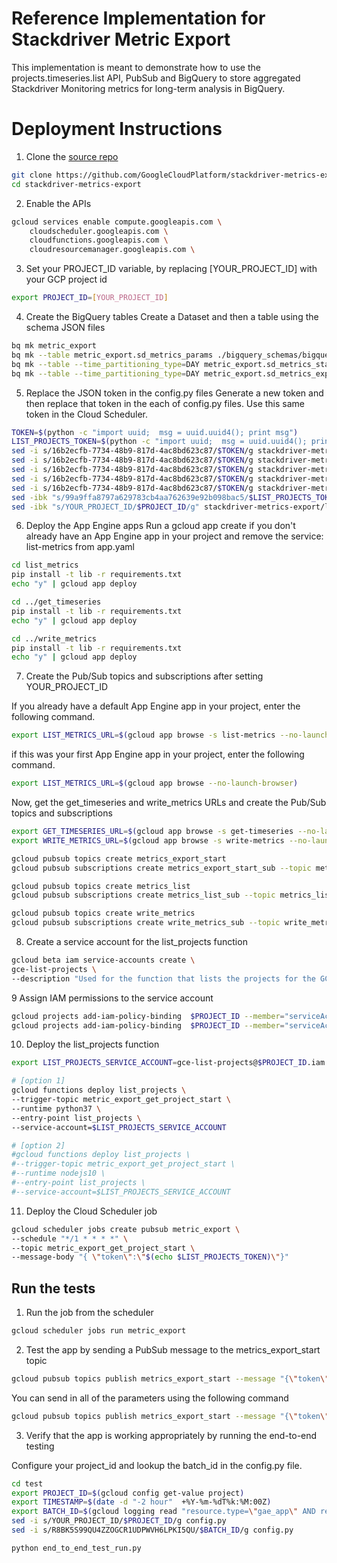 # Reference Implementation for Stackdriver Metric Export
This implementation is meant to demonstrate how to use the projects.timeseries.list API, PubSub and BigQuery to store aggregated Stackdriver Monitoring 
metrics for long-term analysis in BigQuery.

# Deployment Instructions
1. Clone the [source repo]()
```sh
git clone https://github.com/GoogleCloudPlatform/stackdriver-metrics-export
cd stackdriver-metrics-export
```
2. Enable the APIs
```sh
gcloud services enable compute.googleapis.com \
    cloudscheduler.googleapis.com \
    cloudfunctions.googleapis.com \
    cloudresourcemanager.googleapis.com \
```
3. Set your PROJECT_ID variable, by replacing [YOUR_PROJECT_ID] with your GCP project id
```sh
export PROJECT_ID=[YOUR_PROJECT_ID]
```

4. Create the BigQuery tables
Create a Dataset and then a table using the schema JSON files
```sh
bq mk metric_export
bq mk --table metric_export.sd_metrics_params ./bigquery_schemas/bigquery_schema_params_table.json
bq mk --table --time_partitioning_type=DAY metric_export.sd_metrics_stats ./bigquery_schemas/bigquery_schema_stats_table.json
bq mk --table --time_partitioning_type=DAY metric_export.sd_metrics_export_fin ./bigquery_schemas/bigquery_schema.json
```

5. Replace the JSON token in the config.py files
Generate a new token and then replace that token in the each of config.py files. Use this same token in the Cloud Scheduler.
```sh
TOKEN=$(python -c "import uuid;  msg = uuid.uuid4(); print msg")
LIST_PROJECTS_TOKEN=$(python -c "import uuid;  msg = uuid.uuid4(); print msg")
sed -i s/16b2ecfb-7734-48b9-817d-4ac8bd623c87/$TOKEN/g stackdriver-metrics-export/list_metrics/config.py
sed -i s/16b2ecfb-7734-48b9-817d-4ac8bd623c87/$TOKEN/g stackdriver-metrics-export/get_timeseries/config.py
sed -i s/16b2ecfb-7734-48b9-817d-4ac8bd623c87/$TOKEN/g stackdriver-metrics-export/write_metrics/config.py
sed -i s/16b2ecfb-7734-48b9-817d-4ac8bd623c87/$TOKEN/g stackdriver-metrics-export/list_projects/config.json
sed -i s/16b2ecfb-7734-48b9-817d-4ac8bd623c87/$TOKEN/g stackdriver-metrics-export/list_projects/config.json
sed -ibk "s/99a9ffa8797a629783cb4aa762639e92b098bac5/$LIST_PROJECTS_TOKEN/g" stackdriver-metrics-export/list_projects/config.json
sed -ibk "s/YOUR_PROJECT_ID/$PROJECT_ID/g" stackdriver-metrics-export/list_projects/config.json
```

6. Deploy the App Engine apps
Run a gcloud app create if you don't already have an App Engine app in your project and remove the service: list-metrics from app.yaml

```sh
cd list_metrics
pip install -t lib -r requirements.txt
echo "y" | gcloud app deploy

cd ../get_timeseries
pip install -t lib -r requirements.txt
echo "y" | gcloud app deploy

cd ../write_metrics
pip install -t lib -r requirements.txt
echo "y" | gcloud app deploy
```


7. Create the Pub/Sub topics and subscriptions after setting YOUR_PROJECT_ID

If you already have a default App Engine app in your project, enter the following command.

```sh
export LIST_METRICS_URL=$(gcloud app browse -s list-metrics --no-launch-browser)
```
if this was your first App Engine app in your project, enter the following command. 

```sh
export LIST_METRICS_URL=$(gcloud app browse --no-launch-browser)
```

Now, get the get_timeseries and write_metrics URLs and create the Pub/Sub topics and subscriptions

```sh
export GET_TIMESERIES_URL=$(gcloud app browse -s get-timeseries --no-launch-browser)
export WRITE_METRICS_URL=$(gcloud app browse -s write-metrics --no-launch-browser)

gcloud pubsub topics create metrics_export_start
gcloud pubsub subscriptions create metrics_export_start_sub --topic metrics_export_start --ack-deadline=60 --message-retention-duration=10m --push-endpoint="$LIST_METRICS_URL/_ah/push-handlers/receive_message"

gcloud pubsub topics create metrics_list
gcloud pubsub subscriptions create metrics_list_sub --topic metrics_list --ack-deadline=60 --message-retention-duration=30m --push-endpoint="$GET_TIMESERIES_URL/_ah/push-handlers/receive_message"

gcloud pubsub topics create write_metrics
gcloud pubsub subscriptions create write_metrics_sub --topic write_metrics --ack-deadline=60 --message-retention-duration=30m  --push-endpoint="$WRITE_METRICS_URL/_ah/push-handlers/receive_message"
``` 

8. Create a service account for the list_projects function
```sh
gcloud beta iam service-accounts create \
gce-list-projects \
--description "Used for the function that lists the projects for the GCE Footprint Cloud Function"
```

9 Assign IAM permissions to the service account
```sh
gcloud projects add-iam-policy-binding  $PROJECT_ID --member="serviceAccount:$LIST_PROJECTS_SERVICE_ACCOUNT"     --role="roles/compute.viewer"
gcloud projects add-iam-policy-binding  $PROJECT_ID --member="serviceAccount:$LIST_PROJECTS_SERVICE_ACCOUNT"     --role="roles/pubsub.publisher"
```

10. Deploy the list_projects function
```sh
export LIST_PROJECTS_SERVICE_ACCOUNT=gce-list-projects@$PROJECT_ID.iam.gserviceaccount.com 

# [option 1]
gcloud functions deploy list_projects \
--trigger-topic metric_export_get_project_start \
--runtime python37 \
--entry-point list_projects \
--service-account=$LIST_PROJECTS_SERVICE_ACCOUNT

# [option 2]
#gcloud functions deploy list_projects \
#--trigger-topic metric_export_get_project_start \
#--runtime nodejs10 \
#--entry-point list_projects \
#--service-account=$LIST_PROJECTS_SERVICE_ACCOUNT
```

11. Deploy the Cloud Scheduler job
```sh
gcloud scheduler jobs create pubsub metric_export \
--schedule "*/1 * * * *" \
--topic metric_export_get_project_start \
--message-body "{ \"token\":\"$(echo $LIST_PROJECTS_TOKEN)\"}"
```

## Run the tests
1. Run the job from the scheduler
```sh
gcloud scheduler jobs run metric_export
```

2. Test the app by sending a PubSub message to the metrics_export_start topic
```sh
gcloud pubsub topics publish metrics_export_start --message "{\"token\": \"$TOKEN\"}" 
```

You can send in all of the parameters using the following command
```sh
gcloud pubsub topics publish metrics_export_start --message "{\"token\": \"$TOKEN\"}, \"start_time\": \"2019-03-13T17:30:00.000000Z\", \"end_time\":\"2019-03-13T17:40:00.000000Z\",\"aggregation_alignment_period\":\"3600s\"}"
```

3. Verify that the app is working appropriately by running the end-to-end testing

Configure your project_id and lookup the batch_id in the config.py file.
```sh
cd test
export PROJECT_ID=$(gcloud config get-value project)
export TIMESTAMP=$(date -d "-2 hour"  +%Y-%m-%dT%k:%M:00Z)
export BATCH_ID=$(gcloud logging read "resource.type=\"gae_app\" AND resource.labels.module_id=\"list-metrics\" AND logName=\"projects/$PROJECT_ID/logs/appengine.googleapis.com%2Frequest_log\" AND protoPayload.line.logMessage:\"batch_id:\" AND timestamp >= \"$TIMESTAMP\"" --limit 1 --format json | grep "batch_id:" | awk '{ print substr($3,1,32); }')
sed -i s/YOUR_PROJECT_ID/$PROJECT_ID/g config.py
sed -i s/R8BK5S99QU4ZZOGCR1UDPWVH6LPKI5QU/$BATCH_ID/g config.py

python end_to_end_test_run.py
```
